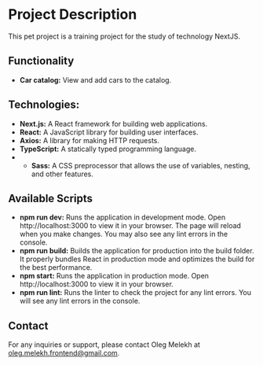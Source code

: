 # Project Description

This pet project is a training project for the study of technology NextJS.

## Functionality

- **Car catalog:** View and add cars to the catalog.

## Technologies:

- **Next.js:** A React framework for building web applications.
- **React:** A JavaScript library for building user interfaces.
- **Axios:** A library for making HTTP requests.
- **TypeScript:** A statically typed programming language.
- - **Sass:** A CSS preprocessor that allows the use of variables, nesting, and other features.

## Available Scripts

- **npm run dev:** Runs the application in development mode. Open http://localhost:3000 to view it in your browser. The page will reload when you make changes. You may also see any lint errors in the console.
- **npm run build:** Builds the application for production into the build folder. It properly bundles React in production mode and optimizes the build for the best performance.
- **npm start:** Runs the application in production mode. Open http://localhost:3000 to view it in your browser.
- **npm run lint:** Runs the linter to check the project for any lint errors. You will see any lint errors in the console.

## Contact

For any inquiries or support, please contact Oleg Melekh at oleg.melekh.frontend@gmail.com.
